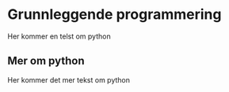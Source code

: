 # Grunnleggende programmering
Her kommer en telst om python
## Mer om python
Her kommer det mer tekst om python